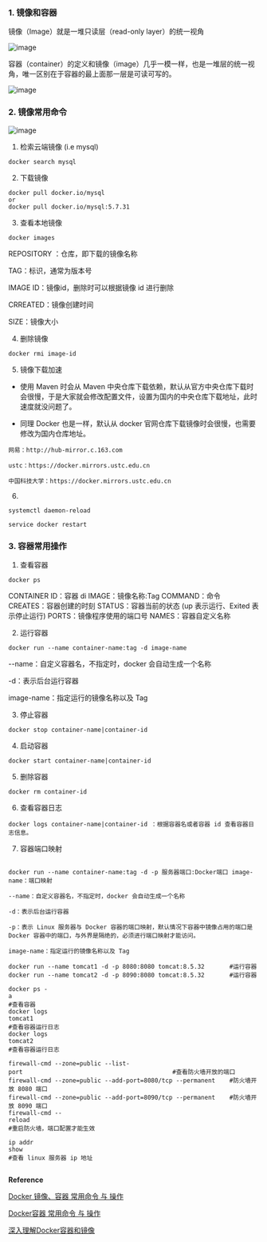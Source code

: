 
### 1. 镜像和容器 ###

镜像（Image）就是一堆只读层（read-only layer）的统一视角

![image](https://user-images.githubusercontent.com/39177230/114907858-17de1480-9e4e-11eb-8748-89bafc6365ea.png)



容器（container）的定义和镜像（image）几乎一模一样，也是一堆层的统一视角，唯一区别在于容器的最上面那一层是可读可写的。

![image](https://user-images.githubusercontent.com/39177230/114907895-22001300-9e4e-11eb-91b2-a98cef8ab3a6.png)



### 2. 镜像常用命令 ###

![image](https://user-images.githubusercontent.com/39177230/114906261-71454400-9e4c-11eb-8177-6768ab7e7735.png)



1. 检索云端镜像 (i.e mysql)
 
```
docker search mysql
```

2. 下载镜像

```
docker pull docker.io/mysql
or 
docker pull docker.io/mysql:5.7.31
```

3. 查看本地镜像
```
docker images
```

REPOSITORY ：仓库，即下载的镜像名称

TAG：标识，通常为版本号

IMAGE ID：镜像id，删除时可以根据镜像 id 进行删除

CRREATED：镜像创建时间

SIZE：镜像大小

4. 删除镜像

```
docker rmi image-id 

```

5. 镜像下载加速

* 使用 Maven 时会从 Maven 中央仓库下载依赖，默认从官方中央仓库下载时会很慢，于是大家就会修改配置文件，设置为国内的中央仓库下载地址，此时速度就没问题了。

* 同理 Docker 也是一样，默认从 docker 官网仓库下载镜像时会很慢，也需要修改为国内仓库地址。

```
网易：http://hub-mirror.c.163.com

ustc：https://docker.mirrors.ustc.edu.cn

中国科技大学：https://docker.mirrors.ustc.edu.cn
```

6.
```
systemctl daemon-reload

service docker restart
```

### 3. 容器常用操作 ###


1. 查看容器

```
docker ps
```
CONTAINER ID：容器 di
IMAGE：镜像名称:Tag
COMMAND：命令
CREATES：容器创建的时刻
STATUS：容器当前的状态 (up 表示运行、Exited 表示停止运行)
PORTS：镜像程序使用的端口号
NAMES：容器自定义名称

2. 运行容器

```
docker run --name container-name:tag -d image-name
```
--name：自定义容器名，不指定时，docker 会自动生成一个名称

-d：表示后台运行容器

image-name：指定运行的镜像名称以及 Tag

3. 停止容器

```
docker stop container-name|container-id
```

4. 启动容器

```
docker start container-name|container-id
```

5. 删除容器

```
docker rm container-id 
```

6. 查看容器日志

```
docker logs container-name|container-id ：根据容器名或者容器 id 查看容器日志信息。
```

7. 容器端口映射

```docker run --name container-name -d image-name:tag：单纯的如此运行容器，程序占用的是 Docker 容器内部的端口，并不是服务器对外的访问端口，所以必须做 端口映射 将服务器的实际端口映射到 Docker 容器中的端口才能访问

docker run --name container-name:tag -d -p 服务器端口:Docker端口 image-name：端口映射

--name：自定义容器名，不指定时，docker 会自动生成一个名称

-d：表示后台运行容器

-p：表示 Linux 服务器与 Docker 容器的端口映射，默认情况下容器中镜像占用的端口是 Docker 容器中的端口，与外界是隔绝的，必须进行端口映射才能访问。

image-name：指定运行的镜像名称以及 Tag

docker run --name tomcat1 -d -p 8080:8080 tomcat:8.5.32       #运行容器
docker run --name tomcat2 -d -p 8090:8080 tomcat:8.5.32       #运行容器

docker ps -a                                                                                #查看容器
docker logs tomcat1                                                                   #查看容器运行日志
docker logs tomcat2                                                                   #查看容器运行日志

firewall-cmd --zone=public --list-port                                          #查看防火墙开放的端口
firewall-cmd --zone=public --add-port=8080/tcp --permanent    #防火墙开放 8080 端口
firewall-cmd --zone=public --add-port=8090/tcp --permanent    #防火墙开放 8090 端口
firewall-cmd --reload                                                                   #重启防火墙，端口配置才能生效

ip addr show                                                                               #查看 linux 服务器 ip 地址


```









**Reference**

[Docker 镜像、容器 常用命令 与 操作](https://blog.csdn.net/wangmx1993328/article/details/81735070)

[Docker容器 常用命令 与 操作](https://blog.csdn.net/wangmx1993328/article/details/81735070)

[深入理解Docker容器和镜像](https://blog.csdn.net/u012811805/article/details/106547497)




